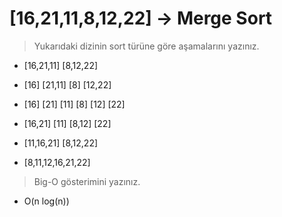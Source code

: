 # [16,21,11,8,12,22] -> Merge Sort

> Yukarıdaki dizinin sort türüne göre aşamalarını yazınız.

- [16,21,11] [8,12,22]

- [16] [21,11] [8] [12,22]
 
- [16] [21] [11] [8] [12] [22]
 
- [16,21] [11] [8,12] [22]
 
- [11,16,21] [8,12,22]
 
- [8,11,12,16,21,22]

> Big-O gösterimini yazınız.

- O(n log(n))